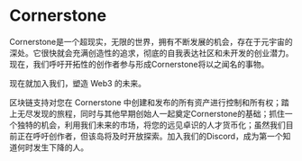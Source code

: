 # 

# Cornerstone

Cornerstone是一个超现实，无限的世界，拥有不断发展的机会，存在于元宇宙的深处。它很快就会充满创造性的追求，彻底的自我表达社区和未开发的创业潜力。现在，我们呼吁开拓性的创作者参与形成Cornerstone将以之闻名的事物。

现在就加入我们，塑造 Web3 的未来。

区块链支持对您在 Cornerstone 中创建和发布的所有资产进行控制和所有权；踏上无尽发现的旅程，同时与其他早期创始人一起奠定Cornerstone的基础；抓住一个独特的机会，利用我们未来的市场，将您的远见卓识的人才货币化；虽然我们目前正在呼吁创作者，但该岛将及时开放探索。加入我们的Discord，成为第一个知道何时发生下降的人。


